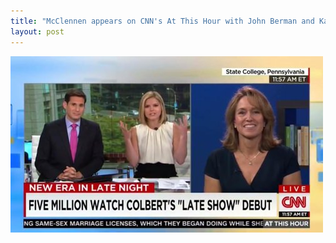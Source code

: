 ```yaml
---
title: "McClennen appears on CNN's At This Hour with John Berman and Kate Bolduan to discuss the premiere of The Late Show with Stephen Colbert"
layout: post
---
```

![CNN](/assets/img/cnn-photo-500px.jpg)
